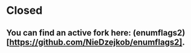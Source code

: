 # Closed

## You can find an active fork here: (enumflags2)[https://github.com/NieDzejkob/enumflags2].
